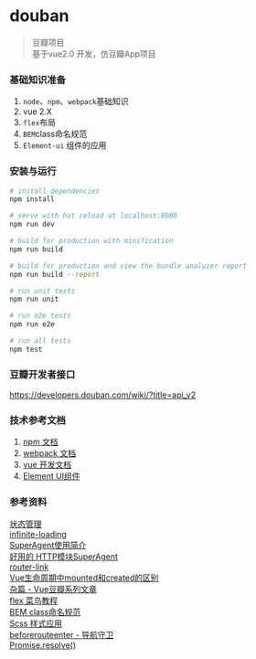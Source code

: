 # douban

> 豆瓣项目  
基于vue2.0 开发，仿豆瓣App项目  

### 基础知识准备  
1) `node`、`npm`、`webpack`基础知识  
2) vue 2.X  
3) `flex`布局  
4) `BEM`class命名规范  
5) `Element-ui` 组件的应用  


### 安装与运行

``` bash
# install dependencies
npm install

# serve with hot reload at localhost:8080
npm run dev

# build for production with minification
npm run build

# build for production and view the bundle analyzer report
npm run build --report

# run unit tests
npm run unit

# run e2e tests
npm run e2e

# run all tests
npm test
```

### 豆瓣开发者接口  
<https://developers.douban.com/wiki/?title=api_v2>

### 技术参考文档  
1) [npm 文档](https://www.npmjs.com.cn/)  
2) [webpack 文档](https://doc.webpack-china.org/concepts/)  
3) [vue 开发文档](https://cn.vuejs.org/v2/api/)  
4) [Element UI组件](http://element.eleme.io/#/zh-CN/component/installation)  

### 参考资料
[状态管理](http://blog.csdn.net/h5_queenstyle12/article/details/75386359)  
[infinite-loading](https://www.jianshu.com/p/bfb5ca56b4fb)  
[SuperAgent使用简介](http://blog.csdn.net/u010257992/article/details/53256038)  
[好用的 HTTP模块SuperAgent](https://www.jianshu.com/p/98b854322260)  
[router-link](https://router.vuejs.org/zh-cn/api/router-link.html)  
[Vue生命周期中mounted和created的区别](http://blog.csdn.net/xdnloveme/article/details/78035065)  
[杂篇 - Vue豆瓣系列文章](https://www.jianshu.com/p/3e4d06b9e0fd)  
[flex 菜鸟教程](http://www.runoob.com/w3cnote/flex-grammar.html)  
[BEM class命名规范](https://www.w3cplus.com/css/bem-definitions.html)  
[Scss 样式应用](https://www.sass.hk/)  
[beforerouteenter - 导航守卫](https://router.vuejs.org/zh-cn/advanced/navigation-guards.html)  
[Promise.resolve()](https://developer.mozilla.org/zh-CN/docs/Web/JavaScript/Reference/Global_Objects/Promise/resolve)  